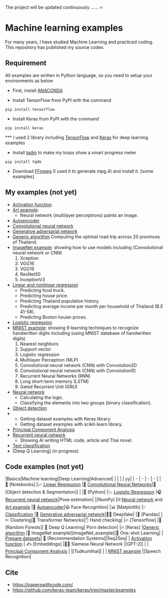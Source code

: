 The project will be updated continuously ......  :fire:

# Machine learning examples

For many years, I have studied Machine Learning and practiced coding. This repository has published my source codes.

## Requirement

All examples are written in Python language, so you need to setup your environments as below 

* First, install [ANACONDA](https://www.continuum.io/downloads)

* Install TensorFlow from PyPI with the command

`pip install tensorflow`

* Install Keras from PyPI with the command

`pip install keras`

*** I used 2 library including [TensorFlow](https://www.tensorflow.org/) and [Keras](https://keras.io/) for deep learning examples

* Install [tqdm](https://pypi.python.org/pypi/tqdm) to make my loops show a smart progress meter 

`pip install tqdm`

* Download [FFmpeg](https://www.ffmpeg.org/download.html) (I used it to generate mpg.4) and install it. [some examples]

## My examples (not yet) 

* [Activation function](Activation_function)  
* [Art example](Art_example): 
  * Neural network (multilayer perceptrons) paints an image.
* [Autoencoder](Autoencoder)
* [Convolutional neural network](Convolutional_neural_network)
* [Generative adversarial network](Generative_adversarial_network)
* [Generic algorithm](Generic_algorithm)
  Computing the optimal road trip across 20 provinces of Thailand.
* [ImageNet example](ImageNet_example): showing how to use models including (Convolutional neural network or CNN) 
  1. Xception
  2. VGG16
  3. VGG19
  4. ResNet50
  5. InceptionV3
* [Linear and nonlinear regression](Linear_regression)
  * Predicting food truck.
  * Predicting house price.
  * Predicting Thailand population history.
  * Predicting average income per month per household  of Thailand (B.E 41-58).
  * Predicting Boston house-prices.  
* [Logistic regression](Logistic_regression)
* [MNIST example](MNIST_example): showing 9 learning techniques to recognize handwritten digits including (using MNIST database of handwritten digits)  
  1. Nearest neighbors
  2. Support vector
  3. Logistic regression 
  4. Multilayer Perceptron (MLP)
  5. Convolutional neural network (CNN) with Convolution2D
  6. Convolutional neural network (CNN) with Convolution1D
  7. Recurrent Neural Networks (RNN)
  8. Long short-term memory (LSTM)
  9. Gated Recurrent Unit (GRU)
* [Neural network](Neural_network)
  * Calculating the logic.
  * Classifying the elements into two groups (binary classification).
* [Object detection](Object_detection)
* 
  * Getting dataset examples with Keras library.
  * Getting dataset examples with scikit-learn library.
* [Principal Component Analysis](Principal_Component_Analysis)
* [Recurrent neural network](Recurrent_neural_network)
  * Showing AI writing HTML code, article and Thai novel.
* [Text classification](Text_classification)
* [Deep Q Learning] (in progress)


## Code examples (not yet) 
|Basics|Machine learning|Deep Learning|Advanced|
|      |                |             |      yy|
| -    |         -      |  -          |  -     |
| 📕 [Notebooks] |📈 [Linear Regression](Linear_regression)   |👀 [Convolutional Neural Networks](Convolutional_neural_network)|📸 [Object detection & Segmentation]| |
|🐍 [Python]    |📉 [Logistic Regression](Logistic_regression) |🎧 [Recurrent neural network](Recurrent_neural_network)|Pose estimation|
|[NumPy]      |⛓ [Neural network](Neural_network) and [Art example](Art_example) |🔮 [Autoencoder](Autoencoder)|😃 Face Recognition|
|📊 [Matplotlib] |💦 [Classification](Text_classification) |👥 [Generative adversarial network](Generative_adversarial_network)|👳‍♂ Deepfake|
|🐼 [Pandas]     |✂ Clustering|🐝 Transformer Networks|✋ Hand checking|
|🔥 [Tensorflow] |🌳 [Random Forests]| 💪 Deep Q Learning| Porn detection|
|🔥 [Keras]      |[Generic algorithm](Generic_algorithm) |📸 ImageNet example](ImageNet_example)|🎯 One-shot Learning|
| [Prepare datasets](Prepare_datasets)| 🛒 [Recommendation Systems]|Seq2Seq|
| [Activation function](Activation_function) | ✍ [Embeddings] |👯‍♀ Siamese Neural Network |[GPT-2]|
|                | [Principal Component Analysis](Principal_Component_Analysis) | |[Tudkumthai]|
|                | [MNIST example](MNIST_example) ||Speech Recognition|



## Cite
* https://paperswithcode.com/
* https://github.com/keras-team/keras/tree/master/examples
